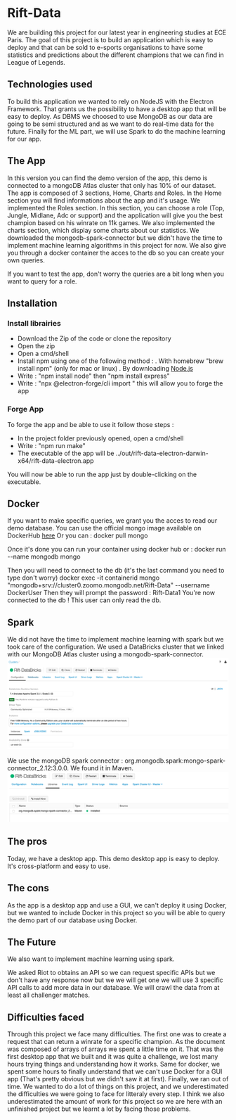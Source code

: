 # Rift-Data

We are building this project for our latest year in engineering studies at ECE Paris. The goal of this project is to build an application which is easy to deploy and that can be sold to e-sports organisations to have some statistics and predictions about the different champions that we can find in League of Legends.

## Technologies used
  
To build this application we wanted to rely on NodeJS with the Electron Framework. That grants us the possibility to have a desktop app that will be easy to deploy.
As DBMS we choosed to use MongoDB as our data are going to be semi structured and as we want to do real-time data for the future.
Finally for the ML part, we will use Spark to do the machine learning for our app.
  

  
## The App

In this version you can find the demo version of the app, this demo is connected to a mongoDB Atlas cluster that only has 10% of our dataset.
The app is composed of 3 sections, Home, Charts and Roles.
In the Home section you will find informations about the app and it's usage.
We implemented the Roles section. In this section, you can choose a role (Top, Jungle, Midlane, Adc or support) and the application will give you the best champion based on his winrate on 11k games.
We also implemented the charts section, which display some charts about our statistics.
We downloaded the mongodb-spark-connector but we didn't have the time to implement machine learning algorithms in this project for now.
We also give you through a docker container the acces to the db so you can create your own queries.

If you want to test the app, don't worry the queries are a bit long when you want to query for a role.

## Installation

### Install librairies

- Download the Zip of the code or clone the repository
- Open the zip
- Open a cmd/shell
- Install npm using one of the following method :
  . With homebrew "brew install npm" (only for mac or linux)
  . By downloading [Node.js](https://nodejs.org/en/download/)
 - Write : "npm install node" then "npm install express"
 - Write : "npx @electron-forge/cli import " this will allow you to forge the app

### Forge App
To forge the app and be able to use it follow those steps :
- In the project folder previously opened, open a cmd/shell
- Write : "npm run make"
- The executable of the app will be ../out/rift-data-electron-darwin-x64/rift-data-electron.app

You will now be able to run the app just by double-clicking on the executable.

## Docker
If you want to make specific queries, we grant you the acces to read our demo database.
You can use the official mongo image available on DockerHub [here](https://hub.docker.com/_/mongo)
Or you can :
docker pull mongo

Once it's done you can run your container using docker hub or :
docker run --name mongodb mongo

Then you will need to connect to the db (it's the last command you need to type don't worry)
docker exec -it containerid mongo "mongodb+srv://cluster0.zoomo.mongodb.net/Rift-Data" --username DockerUser
Then they will prompt the password : Rift-Data1
You're now connected to the db !
This user can only read the db.

## Spark
We did not have the time to implement machine learning with spark but we took care of the configuration. We used a DataBricks cluster that we linked with our MongoDB Atlas cluster using a mongodb-spark-connector.
![alt text](https://github.com/TatianaNoug/Rift-Data/blob/master/Images/DataBricks%20cluster.png "DataBricks Cluster")

We use the mongoDB spark connector : org.mongodb.spark:mongo-spark-connector_2.12:3.0.0. We found it in Maven.
![alt text](https://github.com/TatianaNoug/Rift-Data/blob/master/Images/Mongo%20Connector.png "Mongo Connector")


## The pros

Today, we have a desktop app. This demo desktop app is easy to deploy. It's cross-platform and easy to use.

## The cons
As the app is a desktop app and use a GUI, we can't deploy it using Docker, but we wanted to include Docker in this project so you will be able to query the demo part of our database using Docker.

## The Future
We also want to implement machine learning using spark.

We asked Riot to obtains an API so we can request specific APIs but we don't have any response now but we we will get one we will use 3 specific API calls to add more data in our database. We will crawl the data from at least all challenger matches.

## Difficulties faced
Through this project we face many difficulties.
The first one was to create a request that can return a winrate for a specific champion. As the document was composed of arrays of arrays we spent a little time on it.
That was the first desktop app that we built and it was quite a challenge, we lost many hours trying things and understanding how it works.
Same for docker, we spent some hours to finally understand that we can't use Docker for a GUI app (That's pretty obvious but we didn't saw it at first). 
Finally, we ran out of time. We wanted to do a lot of things on this project, and we underestimated the difficulties we were going to face for litteraly every step. I think we also underestimated the amount of work for this project so we are here with an unfinished project but we learnt a lot by facing those problems.
